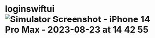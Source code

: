 # loginswiftui![Simulator Screenshot - iPhone 14 Pro Max - 2023-08-23 at 14 42 55](https://github.com/tpcreative070/loginswiftui/assets/37991864/695c645c-e2da-4c78-8495-176dd06b0fe8)
